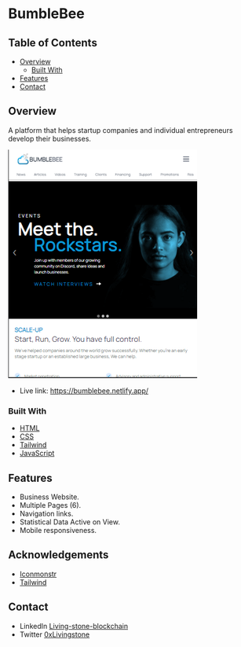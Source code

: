 
# BumbleBee

<!-- TABLE OF CONTENTS -->

## Table of Contents

- [Overview](#overview)
  - [Built With](#built-with)
- [Features](#features)
- [Contact](#contact)

<!-- OVERVIEW -->
## Overview
<!--Introduce your projects by taking a screenshot or a gif. Try to tell visitors a story about your project by answering:-->

A platform that helps startup companies and individual entrepreneurs develop their businesses.

![Screenshot](https://github.com/Adedeji-Taiwo/BumbleBee/blob/main/assets/Screenshot%202021-08-31%20100127.png)
  
- Live link: https://bumblebee.netlify.app/

### Built With

<!-- This section should list any major frameworks that you built your project using. Here are a few examples.-->

- [HTML](https://www.w3schools.com/html/)
- [CSS](https://www.w3schools.com/css/default.asp)
-  [Tailwind](https://tailwindcss.com)
- [JavaScript](https://www.w3schools.com/js/default.asp)


## Features

- Business Website.
- Multiple Pages (6).
- Navigation links.
- Statistical Data Active on View.
- Mobile responsiveness.


<!-- This section should list any articles or add-ons/plugins that helps you to complete the project. This is optional but it will help you in the future. For exmpale -->
## Acknowledgements
 - [Iconmonstr](https://iconmonstr.com)
 - [Tailwind](https://tailwindcss.com)

## Contact

<!--- Website [your-website.com](https://{your-web-site-link})-->
- LinkedIn [Living-stone-blockchain](https://{linkedin.com/in/living-stone-blockchain-consultancy-3a8204237})
- Twitter [0xLivingstone](https://{twitter.com/0xLivingStone/})  
